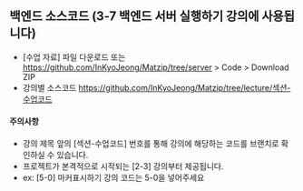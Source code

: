 ## 백엔드 소스코드 (3-7 백엔드 서버 실행하기 강의에 사용됩니다)

- [수업 자료] 파일 다운로드 또는 https://github.com/InKyoJeong/Matzip/tree/server > Code > Download ZIP
- 강의별 소스코드
  https://github.com/InKyoJeong/Matzip/tree/lecture/섹션-수업코드

#### 주의사항

- 강의 제목 앞의 [섹션-수업코드] 번호를 통해 강의에 해당하는 코드를 브랜치로 확인하실 수 있습니다.
- 프로젝트가 본격적으로 시작되는 [2-3] 강의부터 제공됩니다.
- ex: [5-0] 마커표시하기 강의 코드는 5-0을 넣어주세요
